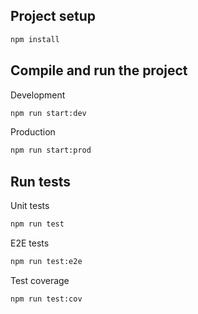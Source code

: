## Project setup

```bash
npm install
```

## Compile and run the project

Development

```bash
npm run start:dev
```

Production

```bash
npm run start:prod
```

## Run tests

Unit tests

```bash
npm run test
```

E2E tests

```bash
npm run test:e2e
```

Test coverage

```bash
npm run test:cov
```
